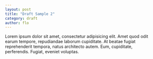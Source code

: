 ```yaml
---
layout: post
title: "Draft Sample 2"
category: draft
author: flo
---
```


Lorem ipsum dolor sit amet, consectetur adipisicing elit. Amet quod odit earum tempore, repudiandae laborum cupiditate. At beatae fugiat reprehenderit tempora, natus architecto autem. Eum, cupiditate, perferendis. Fugiat, eveniet voluptas.